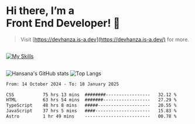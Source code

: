 # Hi there, I’m a<br>Front End Developer! 👋
> Visit [https://devhanza.is-a.dev](https://devhanza.is-a.dev/) for more.

##
[![My Skills](https://skillicons.dev/icons?i=html,css,js,tailwind,sass,bootstrap,ts,angular,nodejs,express,py,wordpress,figma,ps)](https://hansana.is-a.dev)
##
![Hansana's GitHub stats](https://github-readme-stats.vercel.app/api?username=DevHanza\&hide=issues\&show_icons=true&theme=dark)
![Top Langs](https://github-readme-stats.vercel.app/api/top-langs/?username=DevHanza\&layout=compact&theme=dark)

<!--START_SECTION:waka-->

```txt
From: 14 October 2024 - To: 18 January 2025

CSS           75 hrs 13 mins  ########-----------------   32.12 %
HTML          63 hrs 54 mins  #######------------------   27.29 %
TypeScript    48 hrs 8 mins   #####--------------------   20.55 %
JavaScript    37 hrs 5 mins   ####---------------------   15.83 %
Astro         1 hr 49 mins    -------------------------   00.78 %
```

<!--END_SECTION:waka-->

